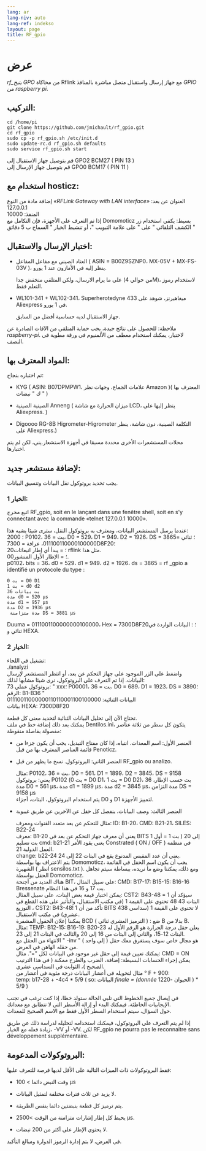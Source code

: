 ```yaml
---
lang: ar
lang-niv: auto
lang-ref: indekso
layout: page
title: RF_gpio
---
```


# عرض
 _rf_يتيح GPO_ من محاكاة Rflink مع جهاز إرسال واستقبال متصل مباشرة بالمنافذ _GPIO_ من _raspberry pi_.


## التركيب:

```
cd /home/pi
git clone https://github.com/jmichault/rf_gpio.git
cd rf_gpio  
sudo cp -p rf_gpio.sh /etc/init.d  
sudo update-rc.d rf_gpio.sh defaults  
sudo service rf_gpio.sh start  
```

قم بتوصيل جهاز الاستقبال إلى GPO2 BCM27  ( PIN 13 )   
قم بتوصيل جهاز الإرسال إلى GPO0 BCM17  ( PIN 11 )   

## استخدام مع hosticz:
إضافة مادة من النوع  _«RFLink Gateway with LAN interface»_ 
 	 العنوان عن بعد: 127.0.0.1   
	 المنفذ: 10000    
 إذا تم التعرف على الأجهزة، فإن التكامل مع Domomoticz بسيط: يكفي استخدام زر الكشف التلقائي  " على " على علامة التبويب "، أو تنشيط الخيار  " السماح ب 5 دقائق "    

## اختبار الإرسال والاستقبال:
* العتاد الصيني مع مفاعل المفاعل  ( ASIN = B00Z9SZNP0، MX-05V + MX-FS-03V )، ينظر إليه في الأمازون عند 1 يورو.   


	على ما يرام الارسال، ولكن المتلقي منخفض جدا (من حوالي 4M)، لاستخدام رموز التعلم فقط.  
* WL101-341 + WL102-341، Superherotedyne 433 ميغاهيرتز، شوهد على Aliexpress في 1 يورو.  


	 جهاز الاستقبال لديه حساسية أفضل من السابق.    
	
ملاحظة: للحصول على نتائج جيدة، يجب حماية المتلقي من الآفات الصادرة عن  _raspberry-pi_. لاختبار، يمكنك استخدام معطف من الألمنيوم في ورقة مطوية في النصف. 

## المواد المعترف بها:
تم اختباره بنجاح:   
* KYG  ( ASIN: B07DPMPW1، علامات الجماع، وجهات نظر Amazon )( المعترف بها ك  " نبضات " )    


* الصينية الصينية Anneng  (  ميزان الحرارة مع شاشة LCD، ينظر إليها على Aliexpress. )   


* Digoooo RG-8B Higrometer-Higrometer التكلفة الصينية، دون شاشة، ينظر على Aliexpress.)  



محلات المستشعرات الأخرى محددة مسبقا في أجهزة الاستشعار.يني، لكن لم يتم اختبارها.  

## لإضافة مستشعر جديد:
يجب تحديد بروتوكول نقل البيانات وتنسيق البيانات.  
### الخيار 1:
اتبع مخرج RF_gpio, soit en le lançant dans une fenêtre shell, soit en s'y connectant avec la commande «telnet 127.0.0.1 10000».  
  
  
عندما يرسل المستشعر البيانات، ومعترف به بروتوكول النقل، سترى شيئا يشبه هذا:   
20؛ 00 P0102، بت = 36، D0 = 529، D1 = 949، D2 = 1926، DS = 3865؛ ثنائي = 011100110000100000، عرافة = 7300D8F20؛  
  20؛ = يبدأ أي إطار انبعاثات rflink مثل هذا.  
    00؛ = الإطار الأول المنشور.    
 p0102، bits = 36، d0 = 529، d1 = 949، d2 = 1926، ds = 3865 = rf  _gpio a identifié un protocole du type :  
  
  
	بت 0 = D0 D1  
	بت 1 = d0 d2  
	36 بت بيانات  
	مدة d0 = 520 μs  
	مدة d1 = 957 μs  
	مدة D2 = 1936 μs  
	 مدة متزامنة DS = 3881 μs    
 Duuma = 0111001100000000100000، Hex = 7300D8F20؛ : البيانات الواردة في ثنائي و HEXA.   

### الخيار 2:
تشغيل في اللحاء:   
./analyzi  
واضغط على الزر الموجود على جهاز التحكم عن بعد، أو انتظر المستشعر لإرسال البيانات. إذا تم التعرف على البروتوكول، نرى شيئا مشابها لذلك:   
   73 بروتوكول عملي:   " xxx؛ P00001، بت = 36، D0 = 689، D1 = 1923، DS = 3890؛ الرقم: B1-B36  "    
 البيانات الثنائية: 01110011000000110110001100100000    
 بيانات HEXA: 7300D8F20    


تحتاج الآن إلى تحليل البيانات الثنائية لتحديد معنى كل قطعة.  
يمكنك بعد ذلك إضافة خط في ملف Dentilos.ini، يتكون كل سطر من ثلاثة عناصر مفصولة بفاصلة منقوطة:   
* العنصر الأول: اسم المعدات. انتباه، إذا كان مفتاح التبديل، يجب أن يكون جزءا من قائمة العناصر المعترف بها من قبل Penoticz.  


* العنصر الثاني: البروتوكول. نسخ ما يظهر من قبل RF_gpio ou analizo.  
    

    

	مثال: P0102، بت = 36، D0 = 561، D1 = 1899، D2 = 3845، DS = 9158  
		يعني: بروتوكول P0102 (بت 0 = D0 D1، بت 1 = D0 D2)، 36 بت حسب الإطار، مدة D0 = 561 μs، مدة d1 = 1899 μs، مدة d2 = 3845 μs، مدة التزامن DS = 9158 μs  
يتم استخدام 	 	 البروتوكول، البتات، أجزاء D0 و D1 لتمييز الأجهزة.   
* العنصر الثالث: وصف البيانات، ينفصل كل حقل عن الآخرين عن طريق غيبوبة  


	مثال للتحكم عن بعد متعدد القنوات ومعرف: ID: B1-20، CMD: B21-21، SILES: B22-24  
	 	 معرف: B1-20 يعني أن معرف جهاز التحكم عن بعد في BITS 1 إلى 20  ( بت 1 = أول بت تسليم 
 	  	 cmd: b21-21 يعني يقود الأمر Constrated   (  ON / OFF  )   في منظمة العمل الدولية 21.    
 	  	 change: b22-24 يعني أن عدد المقبس المدنوع يقع في البتات 22 إلى 24.    
 	 يتم الاعتراف بها بواسطة Domomoticz، يجب أن يكون اسم الحقل في القائمة الشهيرة  ( انظر sensilos.txt ). ومع ذلك، يمكننا وضع ما نريده، ببساطة سيتم تجاهل الحقل بواسطة Domomoticz.   
	هناك العديد من أجنحة BIT، على سبيل المثال: CMD: B17-17: B15-15: B16-16 Bressenate بت 17 و 16 في هذا النظام.  
	يمكن اختبار قيمة بعض البتات، على سبيل المثال: CST2: B43-48 = 1 سيؤكد أن البتات 43 48 تحتوي على القيمة 1 (في مكتب الاستقبال، والتأثير على هذه القطع في التوزيع ، CST2: B43-48! 1 تأكد من أن BITS 438 لا تحتوي على القيمة 1 (سداسي عشري) في مكتب الاستقبال.  
	 يمكننا إعلان الحقول المشفرة BCD   (  الترميز العشري ثنائي  ) : ضع B بدلا من B. مثال: TEMP: B12-15: B16-19: B20-23 يعلن حقل درجة الحرارة هو الرقم الأول له البتات 12-15، والثاني إلى البتات من 16 إلى 20 والثالث في البتات 21 إلى 23.    
 	 الانتهاء من الحقل مع  " -inv " هو مجال خاص سوف يستغرق معك حقل  ( إلى واحد )  من حقله الهاهن في العرض.   
	يمكنك تعيين قيمة إلى حقل غير موجود في البيانات لكل "=". مثال: CMD = ON  
	 يمكن إجراء الحسابات البسيطة: إضافة، الضرب والطرح ممكنة   (  في هذا الترتيب الصحيح  )، الثوابت في السداسي عشري.    
 	 	 مثال لتحويله في أعشار البيانات درجة مئوية في أعشار من ° F + 900:   
	  	 temp: b17-28 + -4c4  *  5/9    (   so: البيانات  _finale = (donnée_  الحيوان -1220  )   *   5/9   )    

في إيصال جميع الخطوط التي تلبي الحالة ستولد خطا، إذا كنت ترغب في تجنب الإيجابيات الخاطئة، فيمكنك البدء أو إزالة الأسطر التي لا تتطابق مع معداتك.  
حول السؤال، سيتم استخدام السطر الأول فقط مع الاسم الصحيح للمعدات.  
	
		
إذا لم يتم التعرف على البروتوكول، فيمكنك استخدامه لتحليله لدراسة ذلك عن طريق زيادة فعله مع الخيار، -VV أو -VV. لكن RF_gpio ne pourra pas le reconnaitre sans développement supplémentaire.  
  
  


## البروتوكولات المدعومة:

فقط البروتوكولات ذات الميزات التالية على الأقل لديها فرصة للتعرف عليها:   
* وقت النبض دائما > 100 μs  


* لا يزيد عن ثلاث فترات مختلفة لتمثيل البيانات.  


* يتم ترميز كل قطعة بنبضتين دائما بنفس الطريقة.  


* يحيط كل إطار إشارات متزامنة من الوقت >2500 μs.  


* لا يحتوي الإطار على أكثر من 200 نبضات.  



في العرض، لا يتم إدارة الرموز الدوارة ومبالغ التأكيد.  
